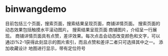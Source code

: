 # binwangdemo
目前包括三个页面，搜索页面，搜索结果呈现页面，商铺详情页面。
搜索页面的动态效果包括触摸水平滚动图片。
搜索结果呈现页面 商铺图片，介绍呈一行展现。
商铺详情页面具有点赞，差评效果。每次点击会动态改变颜色和文字，可以通过i%2-1获得此刻显示的图片索引，而且点赞和差评二者只可选择其中之一。
添加收藏设计
地图进行显示，带有定位符号
